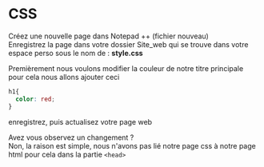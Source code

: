 # CSS

Créez une nouvelle page dans Notepad ++ (fichier nouveau)  
Enregistrez la page dans votre dossier Site_web qui se trouve dans votre espace perso sous le nom de : **style.css**

Premièrement nous voulons modifier la couleur de notre titre principale pour cela nous allons ajouter ceci

```` css
h1{
  color: red;
}
````

enregistrez, puis actualisez votre page web  
  
  
Avez vous observez un changement ?  
Non, la raison est simple, nous n'avons pas lié notre page css à notre page html pour cela dans la partie ```` <head> ````
